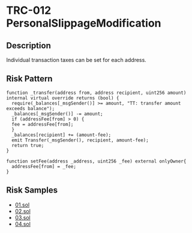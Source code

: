 
# TRC-012 PersonalSlippageModification
## Description

Individual transaction taxes can be set for each address.

## Risk Pattern

```solidity
function _transfer(address from, address recipient, uint256 amount) internal virtual override returns (bool) {
  require(_balances[_msgSender()] >= amount, "TT: transfer amount exceeds balance");
  _balances[_msgSender()] -= amount;
  if (addressFee[from] > 0) {
  fee = addressFee[from];
  }
  _balances[recipient] += (amount-fee);
  emit Transfer(_msgSender(), recipient, amount-fee);
  return true;
}

function setFee(address _address, uint256 _fee) external onlyOwner{
  addressFee[from] = _fee;
}
```

## Risk Samples
 
- [01.sol](https://github.com/cryptousersecurity/token-risk-classification/blob/main/src/TRC-012/samples/01.sol) 
- [02.sol](https://github.com/cryptousersecurity/token-risk-classification/blob/main/src/TRC-012/samples/02.sol) 
- [03.sol](https://github.com/cryptousersecurity/token-risk-classification/blob/main/src/TRC-012/samples/03.sol) 
- [04.sol](https://github.com/cryptousersecurity/token-risk-classification/blob/main/src/TRC-012/samples/04.sol)
